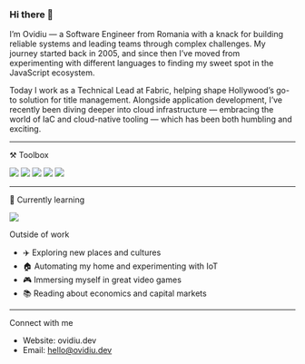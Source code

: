 ### Hi there 👋

I’m Ovidiu — a Software Engineer from Romania with a knack for building reliable systems and leading teams through complex challenges. My journey started back in 2005, and since then I’ve moved from experimenting with different languages to finding my sweet spot in the JavaScript ecosystem.

Today I work as a Technical Lead at Fabric, helping shape Hollywood’s go-to solution for title management. Alongside application development, I’ve recently been diving deeper into cloud infrastructure — embracing the world of IaC and cloud-native tooling — which has been both humbling and exciting.

---

⚒️ Toolbox
<p align="left">
  <img src="https://img.shields.io/badge/Node.js-339933?style=for-the-badge&logo=node.js&logoColor=white"/>
  <img src="https://img.shields.io/badge/TypeScript-3178C6?style=for-the-badge&logo=typescript&logoColor=white"/>
  <img src="https://img.shields.io/badge/AWS-232F3E?style=for-the-badge&logo=amazon-aws&logoColor=white"/>
  <img src="https://img.shields.io/badge/Terraform-7B42BC?style=for-the-badge&logo=terraform&logoColor=white"/>
  <img src="https://img.shields.io/badge/OpenTofu-FFDA18?style=for-the-badge&logo=opentofu&logoColor=black"/>
</p>

---

📖 Currently learning
<p align="left">
  <img src="https://img.shields.io/badge/AWS%20Certified-Solutions%20Architect%20(in%20progress)-FF9900?style=for-the-badge&logo=amazon-aws&logoColor=white"/>
</p>


Outside of work
- ✈️ Exploring new places and cultures
- 🏠 Automating my home and experimenting with IoT
- 🎮 Immersing myself in great video games
- 📚 Reading about economics and capital markets

---

Connect with me
- Website: ovidiu.dev
- Email: hello@ovidiu.dev
